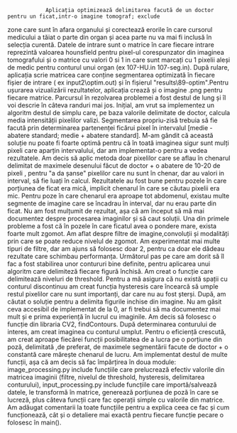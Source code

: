                Aplicația optimizează delimitarea facută de un doctor pentru un ficat,intr-o imagine tomograf; exclude 
zone care sunt în afara organului și corectează erorile în care cursorul medicului a tăiat o parte din organ și
acea parte nu va mai fi inclusă în selecția curentă. 
                Datele de intrare sunt o matrice în care fiecare intrare reprezintă valoarea hounsfield pentru pixel-ul 
corespunzator din imaginea tomografului și o matrice cu valori 0 si 1 in care sunt marcați cu 1 pixelii aleși de 
medic pentru conturul unui organ (ex 107-HU.in 107-seg.in).
                După rulare, aplicația scrie matricea care conține segmentarea optimizată în fiecare fișier de intrare 
( ex input2\optim.out) și în fișierul "results\89-optim".Pentru ușurarea vizualizării rezultatelor, aplicația 
crează și o imagine .png pentru fiecare matrice. 
                Parcursul în rezolvarea problemei a fost destul de lung și îl voi descrie în câteva randuri mai jos.
                Inițial, am vrut sa implementez un algoritm destul de simplu care, pe baza valorile delimitate de doctor, 
calcula media intensității pixelilor valizi. Segmentarea propriu-zisă trebuia să fie facută prin determinarea 
partenenței ficărui pixel în intervalul [medie - abatere standard; medie + abatere standard]. M-am gândit că 
această soluție nu poate fi foarte optimă pentru că în toată imaginea sigur sunt mulți pixeli care aparțin 
intervalului, dar am implementat-o pentru a vedea rezultatele. Am decis să aplic metoda doar pixelilor care se 
aflau în chenarul delimitat de maximele desenului făcut de doctor + o abatere de 10-20 de pixeli , pentru "a da 
șanse" pixelilor care nu sunt în chenar, dar au valori in interval, să fie luați în calcul.
        Rezultatele au fost bune pentru pozele în care porțiunea de ficat era mică, implicit chenarul în care se
căutau pixelii era mic. Pentru poze în care chenarul era aproape tot abdomenul,  existau multe segmente de imagine
care se încadrau în interval, dar nu erau parte din ficat. 
        Nu am fost mulțumit de rezultat, așa că am început să mă mai documentez despre procesarea imaginilor și să
caut soluții. 
        Una din primele probleme a fost că în pozele în care ficatul avea o pondere mare, exista foarte mult zgomot.
Am aflat despre filtre de imagine,convoluții și modalități prin care se poate reduce nivelul de zgomot. Am 
experimentat mai multe tipuri de filtre, dar am ajuns să folosesc doar 2, pentru ca doar ele dădeau rezultate care
schimbau performanța. 
        Următorul pas pe care am dorit să îl fac a fost stabilirea unor contururi bine definite, pentru aplicarea 
unui algoritm care delimiteză fiecare figură închisă. Am creat o funcție care delimitează niveluri de threshold. 
Pentru a mă asigura că nu există spații cu conturul discontinuu am creat funcția hysteresis care încearcă să umple
restul pixelilor care nu sunt importanți, dar care nu au fost șterși.
        După, am căutat o soluție pentru a delimita figurile inchise din imagine. Nu am găsit ceva accesibil de 
implementat de la 0, ar fi trebui să ma documentez mai mult și e prima experiență în lucrul cu imaginile. Am decis
să folosesc o funcție din libraria CV2, findContours. După determinarea conturului de interes, am creat imaginea 
cu conturul umplut. 
        Pentru o eficiență crescută, am creat aproape fiecărei funcții posibilitatea de a lucra pe o porțiune din 
poză, delimitată ,de preferat, de maximele segmentării facute de doctor + o constantă care mărește chenarul de lucru.
        Am implementat destul de multe funcții, așa că am decis să fac împărțirea în doua module:
            image_processing.py include funcțiile care prelucrează efectiv 
                valorile din matricea imaginii (filtre, nivelul de threshold, 
                hysteresis, delimitarea conturului),
            input_processing.py include funcțiile care importă/salvează datele,
                le transformă în matrice, generează porțiunea de poză în care 
                se lucreză, plus câteva funcții care fac operații simple cu 
                valorile din matrice.
        Am adăugat comentarii la toate funcțiile pentru a explica ceea ce fac și cum funcționează, cât și o detaliere
mai exactă pentru fiecare funcție pecare o folosesc în main().
